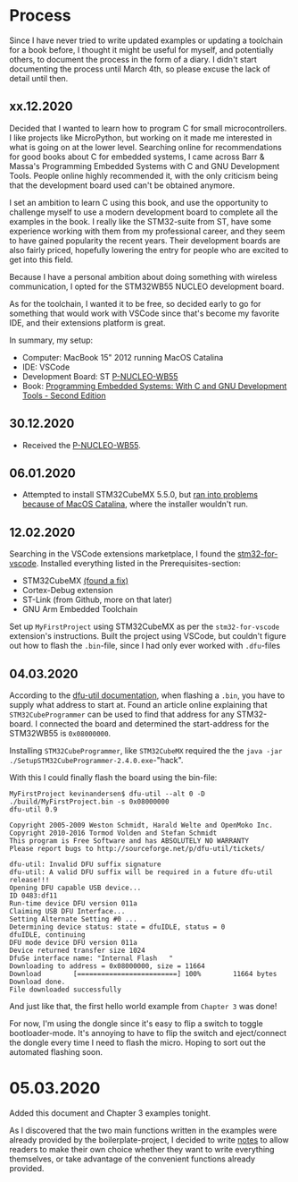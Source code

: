 # Process
Since I have never tried to write updated examples or updating a toolchain for a book before, I thought it might be useful for myself, and potentially others, to document the process in the form of a diary. I didn't start documenting the process until March 4th, so please excuse the lack of detail until then.

## xx.12.2020

Decided that I wanted to learn how to program C for small microcontrollers. I like projects like MicroPython, but working on it made me interested in what is going on at the lower level. Searching online for recommendations for good books about C for embedded systems, I came across Barr & Massa's Programming Embedded Systems with C and GNU Development Tools. People online highly recommended it, with the only criticism being that the development board used can't be obtained anymore.

I set an ambition to learn C using this book, and use the opportunity to challenge myself to use a modern development board to complete all the examples in the book. I really like the STM32-suite from ST, have some experience working with them from my professional career, and they seem to have gained popularity the recent years. Their development boards are also fairly priced, hopefully lowering the entry for people who are excited to get into this field.

Because I have a personal ambition about doing something with wireless communication, I opted for the STM32WB55 NUCLEO development board.

As for the toolchain, I wanted it to be free, so decided early to go for something that would work with VSCode since that's become my favorite IDE, and their extensions platform is great.

In summary, my setup:
- Computer: MacBook 15" 2012 running MacOS Catalina
- IDE: VSCode
- Development Board: ST [P-NUCLEO-WB55](https://www.st.com/en/evaluation-tools/p-nucleo-wb55.html)
- Book: [Programming Embedded Systems: With C and GNU Development Tools - Second Edition](https://www.amazon.com/gp/product/0596009836/ref=ppx_yo_dt_b_asin_title_o09_s00?ie=UTF8&psc=1)

## 30.12.2020

- Received the [P-NUCLEO-WB55](https://www.st.com/en/evaluation-tools/p-nucleo-wb55.html).

## 06.01.2020

- Attempted to install STM32CubeMX 5.5.0, but [ran into problems because of MacOS Catalina](https://community.st.com/s/question/0D50X0000BXlh6q/problem-loading-stm32cubemx-on-mac), where the installer wouldn't run. 

## 12.02.2020

Searching in the VSCode extensions marketplace, I found the [stm32-for-vscode](https://marketplace.visualstudio.com/items?itemName=bmd.stm32-for-vscode). Installed everything listed in the Prerequisites-section:
- STM32CubeMX [(found a fix)](https://marketplace.visualstudio.com/items?itemName=bmd.stm32-for-vscode)
- Cortex-Debug extension
- ST-Link (from Github, more on that later)
- GNU Arm Embedded Toolchain

Set up `MyFirstProject` using STM32CubeMX as per the `stm32-for-vscode` extension's instructions.
Built the project using VSCode, but couldn't figure out how to flash the `.bin`-file, since I had only ever worked with `.dfu`-files

## 04.03.2020

According to the [dfu-util documentation](http://dfu-util.sourceforge.net/dfuse.html), when flashing a `.bin`, you have to supply what address to start at. Found an article online explaining that `STM32CubeProgrammer` can be used to find that address for any STM32-board. I connected the board and determined the start-address for the STM32WB55 is `0x08000000`.

Installing `STM32CubeProgrammer`, like `STM32CubeMX` required the the `java -jar ./SetupSTM32CubeProgrammer-2.4.0.exe`-"hack".

With this I could finally flash the board using the bin-file:

    MyFirstProject kevinandersen$ dfu-util --alt 0 -D ./build/MyFirstProject.bin -s 0x08000000
    dfu-util 0.9
    
    Copyright 2005-2009 Weston Schmidt, Harald Welte and OpenMoko Inc.
    Copyright 2010-2016 Tormod Volden and Stefan Schmidt
    This program is Free Software and has ABSOLUTELY NO WARRANTY
    Please report bugs to http://sourceforge.net/p/dfu-util/tickets/
    
    dfu-util: Invalid DFU suffix signature
    dfu-util: A valid DFU suffix will be required in a future dfu-util release!!!
    Opening DFU capable USB device...
    ID 0483:df11
    Run-time device DFU version 011a
    Claiming USB DFU Interface...
    Setting Alternate Setting #0 ...
    Determining device status: state = dfuIDLE, status = 0
    dfuIDLE, continuing
    DFU mode device DFU version 011a
    Device returned transfer size 1024
    DfuSe interface name: "Internal Flash   "
    Downloading to address = 0x08000000, size = 11664
    Download        [=========================] 100%        11664 bytes
    Download done.
    File downloaded successfully

And just like that, the first hello world example from `Chapter 3` was done!

For now, I'm using the dongle since it's easy to flip a switch to toggle bootloader-mode. It's annoying to have to flip the switch and eject/connect the dongle every time I need to flash the micro. Hoping to sort out the automated flashing soon.

# 05.03.2020

Added this document and Chapter 3 examples tonight. 

As I discovered that the two main functions written in the examples were already provided by the boilerplate-project, I decided to write [notes](Examples/Chapter3/Notes.md) to allow readers to make their own choice whether they want to write everything themselves, or take advantage of the convenient functions already provided.